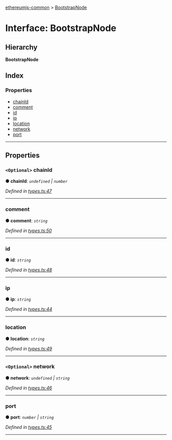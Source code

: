 [ethereumjs-common](../README.md) > [BootstrapNode](../interfaces/bootstrapnode.md)

# Interface: BootstrapNode

## Hierarchy

**BootstrapNode**

## Index

### Properties

- [chainId](bootstrapnode.md#chainid)
- [comment](bootstrapnode.md#comment)
- [id](bootstrapnode.md#id)
- [ip](bootstrapnode.md#ip)
- [location](bootstrapnode.md#location)
- [network](bootstrapnode.md#network)
- [port](bootstrapnode.md#port)

---

## Properties

<a id="chainid"></a>

### `<Optional>` chainId

**● chainId**: _`undefined` \| `number`_

_Defined in [types.ts:47](https://github.com/ethereumjs/ethereumjs-common/blob/30c4186/src/types.ts#L47)_

---

<a id="comment"></a>

### comment

**● comment**: _`string`_

_Defined in [types.ts:50](https://github.com/ethereumjs/ethereumjs-common/blob/30c4186/src/types.ts#L50)_

---

<a id="id"></a>

### id

**● id**: _`string`_

_Defined in [types.ts:48](https://github.com/ethereumjs/ethereumjs-common/blob/30c4186/src/types.ts#L48)_

---

<a id="ip"></a>

### ip

**● ip**: _`string`_

_Defined in [types.ts:44](https://github.com/ethereumjs/ethereumjs-common/blob/30c4186/src/types.ts#L44)_

---

<a id="location"></a>

### location

**● location**: _`string`_

_Defined in [types.ts:49](https://github.com/ethereumjs/ethereumjs-common/blob/30c4186/src/types.ts#L49)_

---

<a id="network"></a>

### `<Optional>` network

**● network**: _`undefined` \| `string`_

_Defined in [types.ts:46](https://github.com/ethereumjs/ethereumjs-common/blob/30c4186/src/types.ts#L46)_

---

<a id="port"></a>

### port

**● port**: _`number` \| `string`_

_Defined in [types.ts:45](https://github.com/ethereumjs/ethereumjs-common/blob/30c4186/src/types.ts#L45)_

---
